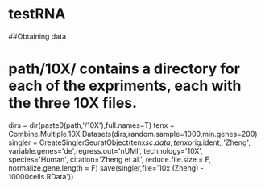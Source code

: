 # testRNA
##Obtaining data
# path/10X/ contains a directory for each of the expriments, each with the three 10X files.
dirs = dir(paste0(path,'/10X'),full.names=T)
tenx = Combine.Multiple.10X.Datasets(dirs,random.sample=1000,min.genes=200)
singler = CreateSinglerSeuratObject(tenx$sc.data, tenx$orig.ident, 'Zheng', 
                                    variable.genes='de',regress.out='nUMI', 
                                    technology='10X', species='Human', 
                                    citation='Zheng et al.', reduce.file.size = F, 
                                    normalize.gene.length = F)
save(singler,file='10x (Zheng) - 10000cells.RData'))

